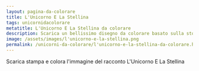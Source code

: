 ```yaml
---
layout: pagina-da-colorare
title: L'Unicorno E La Stellina
tags: unicornidacolorare
metatitle: L'Unicorno E La Stellina da colorare
description: Scarica un bellissimo disegno da colorare basato sulla storia L'Unicorno E La Stellina
image: /assets/images/l'unicorno-e-la-stellina.png
permalink: /unicorni-da-colorare/l'unicorno-e-la-stellina-da-colorare.html
---
```

Scarica stampa e colora l'immagine del racconto L'Unicorno E La Stellina
